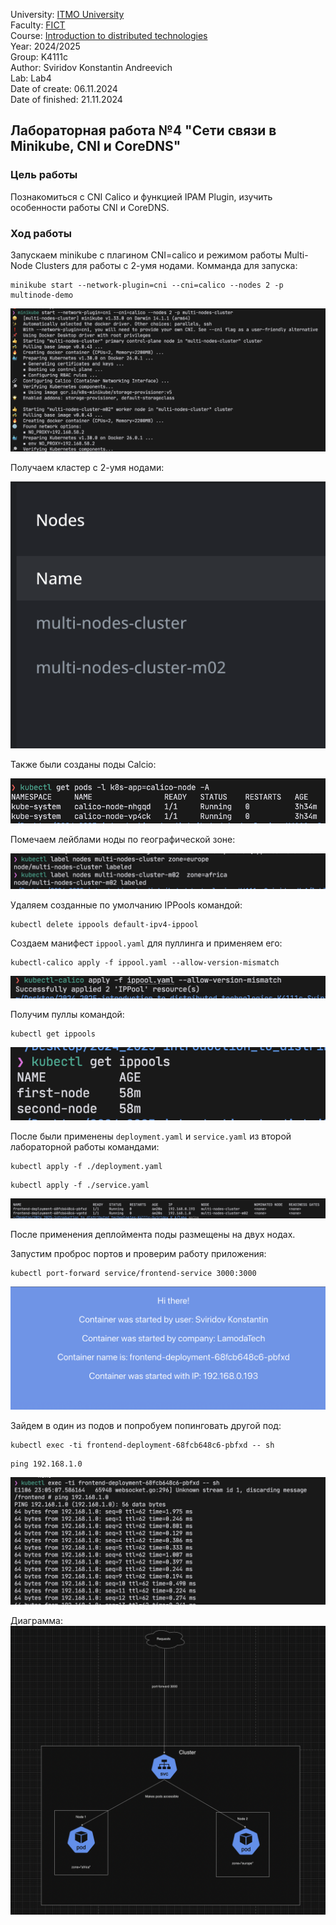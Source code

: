 University: [ITMO University](https://itmo.ru/ru/)</br>
Faculty: [FICT](https://fict.itmo.ru)</br>
Course: [Introduction to distributed technologies](https://github.com/itmo-ict-faculty/introduction-to-distributed-technologies)</br>
Year: 2024/2025</br>
Group: K4111c</br>
Author: Sviridov Konstantin Andreevich</br>
Lab: Lab4</br>
Date of create: 06.11.2024</br>
Date of finished: 21.11.2024

## Лабораторная работа №4 "Сети связи в Minikube, CNI и CoreDNS"

### Цель работы

Познакомиться с CNI Calico и функцией IPAM Plugin, изучить особенности работы CNI и CoreDNS.

### Ход работы

Запускаем minikube с плагином CNI=calico и режимом работы Multi-Node Clusters для работы с 2-умя нодами.
Комманда для запуска:

```
minikube start --network-plugin=cni --cni=calico --nodes 2 -p multinode-demo
```

![](/lab4/screenshots/createTwoNodes.png)

Получаем кластер с 2-умя нодами:

![](/lab4/screenshots/nodes.png)

Также были созданы поды Calcio:

![](/lab4/screenshots/calcioPods.png)

Помечаем лейблами ноды по географической зоне:

![](/lab4/screenshots/labeledNodes.png)

Удаляем созданные по умолчанию IPPools командой:

```
kubectl delete ippools default-ipv4-ippool
```

Создаем манифест `ippool.yaml` для пуллинга и применяем его:

```
kubectl-calico apply -f ippool.yaml --allow-version-mismatch
```

![](/lab4/screenshots/applyPool.png)

Получим пуллы командой:

```
kubectl get ippools
```

![](/lab4/screenshots/pools.png)

После были применены `deployment.yaml` и `service.yaml` из второй лабораторной работы командами:

```
kubectl apply -f ./deployment.yaml
```

```
kubectl apply -f ./service.yaml
```

![](/lab4/screenshots/podsAfterDeployment.png)

После применения деплоймента поды размещены на двух нодах.

Запустим проброс портов и проверим работу приложения:

```
kubectl port-forward service/frontend-service 3000:3000
```

![](/lab4/screenshots/app.png)

Зайдем в один из подов и попробуем попинговать другой под:

```
kubectl exec -ti frontend-deployment-68fcb648c6-pbfxd -- sh
```

```
ping 192.168.1.0
```

![](/lab4/screenshots/pingPod.png)

Диаграмма:
![](/lab4/screenshots/schema.png)
